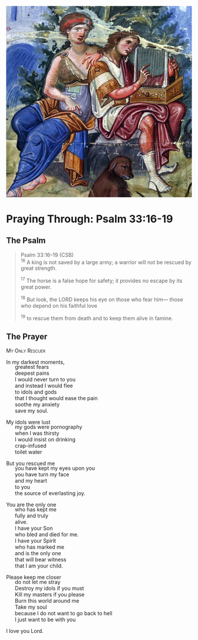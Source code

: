 <img class="intro-right" src="../images/art-paris-psalter.jpg">

<style>
  li {list-style-type: none;}
  p + ul {
    margin-top: -18px;
}
</style>

# Praying Through: Psalm 33:16-19

## The Psalm

>Psalm 33:16–19 (CSB)  
><sup>16</sup> A king is not saved by a large army; a warrior will not be rescued by great strength. 
>
><sup>17</sup> The horse is a false hope for safety; it provides no escape by its great power. 
>
><sup>18</sup> But look, the LORD keeps his eye on those who fear him— those who depend on his faithful love 
>
><sup>19</sup> to rescue them from death and to keep them alive in famine.

## The Prayer

<div style="font-variant: small-caps;">
My Only Rescuer
</div>

In my darkest moments,
* greatest fears
* deepest pains
* I would never turn to you
* and instead I would flee
* to idols and gods
* that I thought would ease the pain
* soothe my anxiety
* save my soul.

My idols were lust
* my gods were pornography
* when I was thirsty
* I would insist on drinking
* crap-infused
* toilet water

But you rescued me
* you have kept my eyes upon you
* you have turn my face
* and my heart
* to you
* the source of everlasting joy.

You are the only one
* who has kept me 
* fully and truly
* alive.
* I have your Son
* who bled and died for me.
* I have your Spirit
* who has marked me
* and is the only one
* that will bear witness
* that I am your child.

Please keep me closer
* do not let me stray
* Destroy my idols if you must
* Kill my masters if you please
* Burn this world around me
* Take my soul
* because I do not want to go back to hell
* I just want to be with you

I love you Lord.
